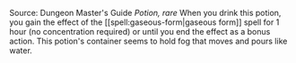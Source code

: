 Source: Dungeon Master's Guide
*Potion, rare*
When you drink this potion, you gain the effect of the [[spell:gaseous-form|gaseous form]] spell for 1 hour (no concentration required) or until you end the effect as a bonus action. This potion's container seems to hold fog that moves and pours like water.